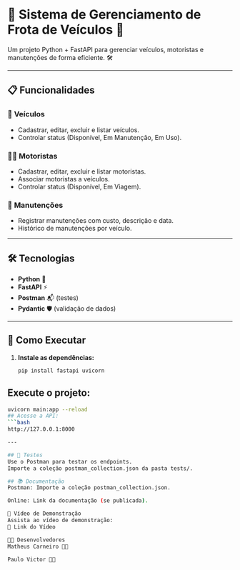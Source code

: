 # 🚗 Sistema de Gerenciamento de Frota de Veículos 🚛

Um projeto Python + FastAPI para gerenciar veículos, motoristas e manutenções de forma eficiente. 🛠️  

---

## 📋 Funcionalidades

### 🚙 **Veículos**
- Cadastrar, editar, excluir e listar veículos.
- Controlar status (Disponível, Em Manutenção, Em Uso).

### 👨‍✈️ **Motoristas**
- Cadastrar, editar, excluir e listar motoristas.
- Associar motoristas a veículos.
- Controlar status (Disponível, Em Viagem).

### 🔧 **Manutenções**
- Registrar manutenções com custo, descrição e data.
- Histórico de manutenções por veículo.

---

## 🛠️ Tecnologias

- **Python** 🐍
- **FastAPI** ⚡
- **Postman** 📬 (testes)
- **Pydantic** 🛡️ (validação de dados)

---

## 🚀 Como Executar

1. **Instale as dependências:**
   ```bash
   pip install fastapi uvicorn
## Execute o projeto:
   ```bash
   uvicorn main:app --reload
## Acesse a API:
   ```bash
   http://127.0.0.1:8000

---

## 🧪 Testes
Use o Postman para testar os endpoints.
Importe a coleção postman_collection.json da pasta tests/.

## 📚 Documentação
Postman: Importe a coleção postman_collection.json.

Online: Link da documentação (se publicada).

🎥 Vídeo de Demonstração
Assista ao vídeo de demonstração:
🔗 Link do Vídeo

👨‍💻 Desenvolvedores
Matheus Carneiro 👨‍💻

Paulo Victor 👩‍💻
